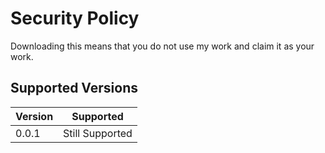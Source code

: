 # Security Policy
Downloading this means that you do not use my work and claim it as your work. 
## Supported Versions

| Version | Supported          |
| ------- | ------------------ |
| 0.0.1   | Still Supported    |

